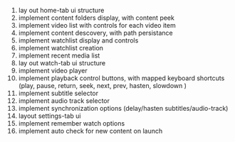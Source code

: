 1. lay out home-tab ui structure
2. implement content folders display, with content peek
3. implement video list with controls for each video item
4. implement content descovery, with path persistance
5. implement watchlist display and controls
6. implement watchlist creation
7. implement recent media list
8. lay out watch-tab ui structure
9. implement video player
10.   implement playback control buttons, with mapped keyboard shortcuts (play, pause, return, seek, next, prev, hasten, slowdown )
11.   implement subtitle selector
12.   implement audio track selector
13.   implement synchronization options (delay/hasten subtitles/audio-track)
14.   layout settings-tab ui
15.   implement remember watch options
16.   implement auto check for new content on launch
